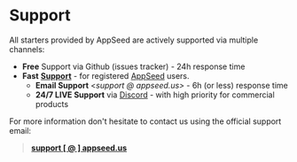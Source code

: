 # Support

All starters provided by AppSeed are actively supported via multiple channels:&#x20;

* **Free** Support via Github (issues tracker) - 24h response time
* **Fast** [**Support**](https://appseed.us/support) -  for registered [AppSeed](https://appseed.us) users.
  * **Email Support** <_support @ appseed.us>_ - 6h (or less) response time
  * **24/7 LIVE Support** via [Discord](https://discord.com/invite/fZC6hup) - with high priority for commercial products&#x20;

For more information don't hesitate to contact us using the official support email:

> **[support [ @ ] appseed.us](mailto:support@appseed.us)**

